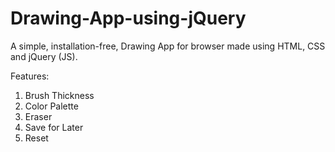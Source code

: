 # Drawing-App-using-jQuery
A simple, installation-free, Drawing App for browser made using HTML, CSS and jQuery (JS).

Features:
1. Brush Thickness
2. Color Palette
3. Eraser
4. Save for Later
5. Reset

